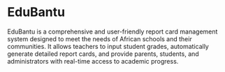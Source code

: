 # EduBantu
EduBantu is a comprehensive and user-friendly report card management system designed to meet the needs of African schools and their communities. It allows teachers to input student grades, automatically generate detailed report cards, and provide parents, students, and administrators with real-time access to academic progress.
